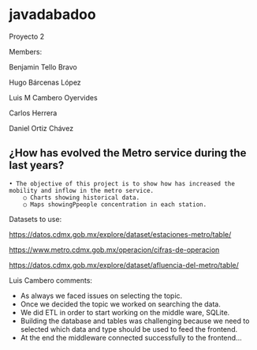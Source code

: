 # javadabadoo
Proyecto 2

Members:

Benjamin Tello Bravo

Hugo Bárcenas López

Luis M Cambero Oyervides

Carlos Herrera

Daniel Ortiz Chávez


## ¿How has evolved the Metro service during the last years?

	• The objective of this project is to show how has increased the mobility and inflow in the metro service. 
		○ Charts showing historical data. 
		○ Maps showingPpeople concentration in each station. 
		
		
		
Datasets to use:


https://datos.cdmx.gob.mx/explore/dataset/estaciones-metro/table/

https://www.metro.cdmx.gob.mx/operacion/cifras-de-operacion

https://datos.cdmx.gob.mx/explore/dataset/afluencia-del-metro/table/



Luis Cambero comments:
* As always we faced issues on selecting the topic.
* Once we decided the topic we worked on searching the data.
* We did ETL in order to start working on the middle ware, SQLite.
* Building the database and tables was challenging because we need to selected which data and type should be used to feed the frontend.
* At the end the middleware connected successfully to the frontend...
